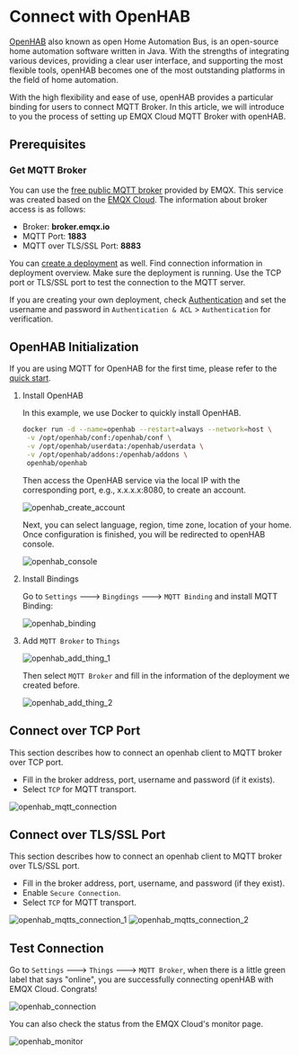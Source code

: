# Connect with OpenHAB

[OpenHAB](https://www.openhab.org/) also known as open Home Automation Bus, is an open-source home automation software written in Java. With the strengths of integrating various devices, providing a clear user interface, and supporting the most flexible tools, openHAB becomes one of the most outstanding platforms in the field of home automation.

With the high flexibility and ease of use, openHAB provides a particular binding for users to connect MQTT Broker. In this article, we will introduce to you the process of setting up EMQX Cloud MQTT Broker with openHAB.

## Prerequisites

### Get MQTT Broker

You can use the [free public MQTT broker](https://www.emqx.com/en/mqtt/public-mqtt5-broker) provided by EMQX. This service was created based on the [EMQX Cloud](https://www.emqx.com/en/cloud). The information about broker access is as follows:

- Broker: **broker.emqx.io**
- MQTT Port: **1883**
- MQTT over TLS/SSL Port: **8883**

You can [create a deployment](../create/overview.md) as well. Find connection information in deployment overview. Make sure the deployment is running. Use the TCP port or TLS/SSL port to test the connection to the MQTT server.

If you are creating your own deployment, check [Authentication](../deployments/auth_overview.md) and set the username and password in `Authentication & ACL` > `Authentication` for verification.

## OpenHAB Initialization

If you are using MQTT for OpenHAB for the first time, please refer to the [quick start](https://www.openhab.org/addons/bindings/mqtt/).

1. Install OpenHAB

   In this example, we use Docker to quickly install OpenHAB.

   ```bash
   docker run -d --name=openhab --restart=always --network=host \
    -v /opt/openhab/conf:/openhab/conf \
    -v /opt/openhab/userdata:/openhab/userdata \
    -v /opt/openhab/addons:/openhab/addons \
    openhab/openhab
   ```

   Then access the OpenHAB service via the local IP with the corresponding port, e.g., x.x.x.x:8080, to create an account.

   ![openhab_create_account](./_assets/openhab_create_account.png)

   Next, you can select language, region, time zone, location of your home. Once configuration is finished, you will be redirected to openHAB console.

   ![openhab_console](./_assets/openhab_console.png)

2. Install Bindings

   Go to `Settings` ---> `Bingdings` ---> `MQTT Binding` and install MQTT Binding:

   ![openhab_binding](./_assets/openhab_binding.png)

3. Add `MQTT Broker` to `Things`

   ![openhab_add_thing_1](./_assets/openhab_add_thing_1.png)

   Then select `MQTT Broker` and fill in the information of the deployment we created before.

   ![openhab_add_thing_2](./_assets/openhab_add_thing_2.png)

## Connect over TCP Port

This section describes how to connect an openhab client to MQTT broker over TCP port.

- Fill in the broker address, port, username and password (if it exists).
- Select `TCP` for MQTT transport.

![openhab_mqtt_connection](./_assets/openhab_mqtt_connection.png)

## Connect over TLS/SSL Port

This section describes how to connect an openhab client to MQTT broker over TLS/SSL port.

- Fill in the broker address, port, username, and password (if they exist).
- Enable `Secure Connection`.
- Select `TCP` for MQTT transport.

![openhab_mqtts_connection_1](./_assets/openhab_mqtts_connection_1.png)
![openhab_mqtts_connection_2](./_assets/openhab_mqtts_connection_2.png)

## Test Connection

Go to `Settings` ---> `Things` ---> `MQTT Broker`, when there is a little green label that says "online", you are successfully connecting openHAB with EMQX Cloud. Congrats!

![openhab_connection](./_assets/openhab_connection.png)

You can also check the status from the EMQX Cloud's monitor page.

![openhab_monitor](./_assets/openhab_monitor.png)
